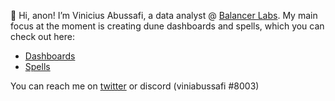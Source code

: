 👋 Hi, anon!
I’m Vinicius Abussafi, a data analyst @ [Balancer Labs](https://balancer.fi/).
My main focus at the moment is creating dune dashboards and spells, which you can check out here:
- [Dashboards](https://dune.com/balancer)
- [Spells](https://github.com/duneanalytics/spellbook/tree/main/models/balancer)

You can reach me on [twitter](https://twitter.com/viniabussafi) or discord (viniabussafi #8003)

